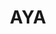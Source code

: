 ---
layout: home

title: AYA
titleTemplate: Android ADB Desktop App

hero:
  name: "AYA"
  text: "Android ADB Desktop App"
  tagline: AYA is a desktop application for easily controlling android devices, which can be considered as a GUI wrapper for ADB.
  actions:
    - theme: brand
      text: Get Started
      link: /guide/
    - theme: alt
      text: Windows
      link: https://release.liriliri.io/AYA-0.7.0-win-x64.exe
    - theme: alt
      text: macOS
      link: https://release.liriliri.io/AYA-0.7.0-mac-arm64.dmg 
    - theme: alt
      text: Linux
      link: https://release.liriliri.io/AYA-0.7.0-linux-x86_64.AppImage
  image:
    src: /screenshot.png
    alt: screenshot

features:
  - icon:
      src: /rocket.svg
    title: Easy to Install
    details: Built-in ADB, ready to use upon installation without any additional complicated operations.
  - icon:
      src: /tools.svg
    title: Feature-rich
    details: Divided into multiple panels by category, including app management, performance monitoring, process management, and more.
  - icon:
      src: /easy.svg
    title: Easy to Use
    details: Graphical user interface, one-click operations, no need to input any commands. 
---
